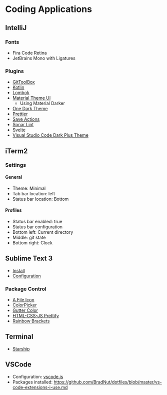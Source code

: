 # Coding Applications

## IntelliJ

### Fonts

- Fira Code Retina
- JetBrains Mono with Ligatures

### Plugins

- [GitToolBox](https://plugins.jetbrains.com/plugin/7499-gittoolbox)
- [Kotlin](https://plugins.jetbrains.com/plugin/6954-kotlin)
- [Lombok](https://plugins.jetbrains.com/plugin/6317-lombok)
- [Material Theme UI](https://plugins.jetbrains.com/plugin/8006-material-theme-ui)
  - Using Material Darker
- [One Dark Theme](https://plugins.jetbrains.com/plugin/11938-one-dark-theme)
- [Prettier](https://plugins.jetbrains.com/plugin/10456-prettier)
- [Save Actions](https://plugins.jetbrains.com/plugin/7642-save-actions)
- [Sonar Lint](https://plugins.jetbrains.com/plugin/7973-sonarlint)
- [Svelte](https://plugins.jetbrains.com/plugin/12375-svelte)
- [Visual Studio Code Dark Plus Theme](https://plugins.jetbrains.com/plugin/12255-visual-studio-code-dark-plus-theme)

## iTerm2

### Settings

#### General

- Theme: Minimal
- Tab bar location: left
- Status bar location: Bottom

#### Profiles

- Status bar enabled: true
- Status bar configuration
- Bottom left: Current directory
- Middle: git state
- Bottom right: Clock

## Sublime Text 3

- [Install](https://www.sublimetext.com/3)
- [Configuration](https://github.com/BradNut/dotfiles/blob/master/Preferences.sublime-settings)

### Package Control

- [A File Icon](https://packagecontrol.io/packages/A%20File%20Icon)
- [ColorPicker](https://packagecontrol.io/packages/ColorPicker)
- [Gutter Color](https://packagecontrol.io/packages/Gutter%20Color)
- [HTML-CSS-JS Prettify](https://packagecontrol.io/packages/HTML-CSS-JS%20Prettify)
- [Rainbow Brackets](https://github.com/absop/RainbowBrackets)

## Terminal

- [Starship](https://starship.rs/)

## VSCode

- Configuration: [vscode.js](https://github.com/BradNut/dotfiles/blob/master/vscode.js)
- Packages installed: https://github.com/BradNut/dotfiles/blob/master/vs-code-extensions-i-use.md

